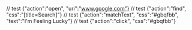 // test {"action":"open", "uri":"www.google.com"}
// test {"action":"find", "css":"[title=Search]"}
// test {"action":"matchText", "css":"#gbqfbb", "text":"I'm Feeling Lucky"}
// test {"action":"click", "css":"#gbqfbb"}
